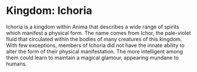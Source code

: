 # Kingdom: Ichoria

<meta property="og:description" content="Ichoria is a kingdom within Anima that describes a wide range of spirits which manifest a physical form.">

Ichoria is a kingdom within Anima that describes a wide range of spirits which manifest a physical form. The name comes from Ichor, the pale-violet fluid that circulated within the bodies of many creatures of this kingdom. With few exceptions, members of Ichoria did not have the innate ability to alter the form of their physical manifestation. The more intelligent among them could learn to maintain a magical glamour, appearing mundane to humans.